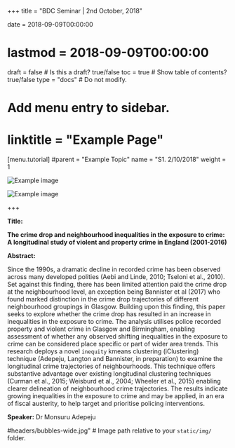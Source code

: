 +++
title = "BDC Seminar | 2nd October, 2018"

date = 2018-09-09T00:00:00
# lastmod = 2018-09-09T00:00:00

draft = false  # Is this a draft? true/false
toc = true  # Show table of contents? true/false
type = "docs"  # Do not modify.

# Add menu entry to sidebar.
# linktitle = "Example Page"
[menu.tutorial]
  #parent = "Example Topic"
  name = "S1. 2/10/2018"
  weight = 1

![Example image](DataTekaHex.png)

![Example image](https://github.com/geoMADE/mons_Website/blob/master/static/img/DataTekaHex.png)


+++

**Title:**

**The crime drop and neighbourhood inequalities in the exposure to crime: A longitudinal study of violent and property crime in England (2001-2016)**
  
**Abstract:**

Since the 1990s, a dramatic decline in recorded crime has been observed across many developed polities (Aebi and Linde, 2010; Tseloni et al., 2010). Set against this finding, there has been limited attention paid the crime drop at the neighbourhood level, an exception being Bannister et al (2017) who found marked distinction in the crime drop trajectories of different neighbourhood groupings in Glasgow. Building upon this finding, this paper seeks to explore whether the crime drop has resulted in an increase in inequalities in the exposure to crime. The analysis utilises police recorded property and violent crime in Glasgow and Birmingham, enabling assessment of whether any observed shifting inequalities in the exposure to crime can be considered place specific or part of wider area trends.
This research deploys a novel `inequity` kmeans clustering (iClustering) technique (Adepeju, Langton and Bannister, in preparation) to examine the longitudinal crime trajectories of neighbourhoods. This technique offers substantive advantage over existing longitudinal clustering techniques (Curman et al., 2015; Weisburd et al., 2004; Wheeler et al., 2015) enabling clearer delineation of neighbourhood crime trajectories. The results indicate growing inequalities in the exposure to crime and may be applied, in an era of fiscal austerity, to help target and prioritise policing interventions.
 
**Speaker:**
Dr Monsuru Adepeju

#headers/bubbles-wide.jpg"  # Image path relative to your `static/img/` folder.
